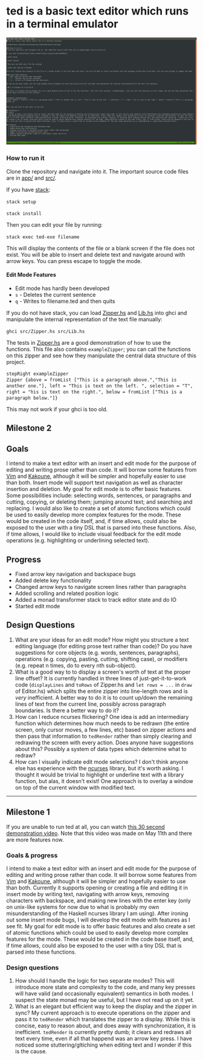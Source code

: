 # ted is a basic text editor which runs in a terminal emulator

![ted](https://github.com/alexgrejuc/ted/blob/master/ted.png)

### How to run it
Clone the repository and navigate into it. The important source code files are in [app/](app/) and [src/](src/).

If you have [stack](https://docs.haskellstack.org/en/stable/README/):

`stack setup`

`stack install`
    
 Then you can edit your file by running:
    
`stack exec ted-exe filename`

This will display the contents of the file or a blank screen if the file does not exist. You will be able to insert and delete text and navigate around with arrow keys. You can press escape to toggle the mode.

#### Edit Mode Features
  * Edit mode has hardly been developed
  * `s` - Deletes the current sentence
  * `q` - Writes to filename.ted and then quits
   
If you do not have stack, you can load [Zipper.hs](src/Zipper.hs) and [Lib.hs](src/Lib.hs) into ghci and manipulate the internal representation of the text file manually: 

`ghci src/Zipper.hs src/Lib.hs`

The tests in [Zipper.hs](src/Zipper.hs) are a good demonstration of how to use the functions. This file also contains `exampleZipper`; you can call the functions on this zipper and see how they manipulate the central data structure of this project.

```
stepRight exampleZipper 
Zipper {above = fromList ["This is a paragraph above.","This is another one."], left = "This is text on the left. ", selection = "T", right = "his is text on the right.", below = fromList ["This is a paragraph below."]}
```

This may not work if your ghci is too old.

## Milestone 2
## Goals
I intend to make a text editor with an insert and edit mode for the purpose of editing and writing prose rather than code. It will borrow some features from [Vim](https://en.wikipedia.org/wiki/Vim_(text_editor)) and [Kakoune](https://kakoune.org/), although it will be simpler and hopefully easier to use than both. Insert mode will support text navigation as well as character insertion and deletion. My goal for edit mode is to offer basic features. Some possibilities include: selecting words, sentences, or paragraphs and cutting, copying, or deleting them; jumping around text; and searching and replacing. I would also like to create a set of atomic functions which could be used to easily develop more complex features for the mode. These would be created in the code itself, and, if time allows, could also be exposed to the user with a tiny DSL that is parsed into these functions. Also, if time allows, I would like to include visual feedback for the edit mode operations (e.g. highlighting or underlining selected text).

## Progress
  * Fixed arrow key navigation and backspace bugs
  * Added delete key functionality
  * Changed arrow keys to navigate screen lines rather than paragraphs
  * Added scrolling and related position logic
  * Added a monad transformer stack to track editor state and do IO
  * Started edit mode
  
## Design Questions
1. What are your ideas for an edit mode? How might you structure a text editing language (for editing prose text rather than code)? Do you have suggestions for core objects (e.g. words, sentences, paragraphs), operations (e.g. copying, pasting, cutting, shifting case), or modifiers (e.g. repeat n times, do to every nth sub-object).
2. What is a good way to to display a screen's worth of text at the proper line offset? It is currently handled in three lines of just-get-it-to-work code (`displayLines` and `toRows` of Zipper.hs and `let rows = ...` in `draw` of Editor.hs) which splits the entire zipper into line-length rows and is _very_ inefficient. A better way to do it is to count up/down the remaining lines of text from the current line, possibly across paragraph boundaries. Is there a better way to do it?
3. How can I reduce ncurses flickering? One idea is add an intermediary function which determines how much needs to be redrawn (the entire screen, only cursor moves, a few lines, etc) based on zipper actions and then pass that information to `tedRender` rather than simply clearing and redrawing the screen with every action. Does anyone have suggestions about this? Possibly a system of data types which determine what to redraw? 
4. How can I visually indicate edit mode selections? I don't think anyone else has experience with the [ncurses](https://hackage.haskell.org/package/ncurses-0.2.16/docs/UI-NCurses.html) library, but it's worth asking. I thought it would be trivial to highlight or underline text with a library function, but alas, it doesn't exist! One approach is to overlay a window on top of the current window with modified text.


--- 

## Milestone 1
If you are unable to run ted at all, you can watch [this 30 second demonstration video](https://media.oregonstate.edu/media/t/0_kenf40lk). Note that this video was made on May 11th and there are more features now.

### Goals & progress
I intend to make a text editor with an insert and edit mode for the purpose of editing and writing prose rather than code. It will borrow some features from [Vim](https://en.wikipedia.org/wiki/Vim_(text_editor)) and [Kakoune](https://kakoune.org/), although it will be simpler and hopefully easier to use than both. Currently it supports opening or creating a file and editing it in insert mode by writing text, navigating with arrow keys, removing characters with backspace, and making new lines with the enter key (only on unix-like systems for now due to what is probably my own misunderstanding of the Haskell ncurses library I am using). After ironing out some insert mode bugs, I will develop the edit mode with features as I see fit. My goal for edit mode is to offer basic features and also create a set of atomic functions which could be used to easily develop more complex features for the mode. These would be created in the code base itself, and, if time allows, could also be exposed to the user with a tiny DSL that is parsed into these functions.

### Design questions
1. How should I handle the logic for two separate modes? This will introduce more state and complexity to the code, and many key presses will have valid (and occasionally equivalent) semantics in both modes. I suspect the state monad may be useful, but I have not read up on it yet.
2. What is an elegant but efficient way to keep the display and the zipper in sync? My current approach is to execute operations on the zipper and pass it to `tedRender` which translates the zipper to a display. While this is concise, easy to reason about, and does away with synchronization, it is inefficient. `tedRender` is currently pretty dumb; it clears and redraws all text every time, even if all that happend was an arrow key press. I have noticed some stuttering/gltiching when editing text and I wonder if this is the cause.
